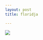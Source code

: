 ```yaml
---
layout: post
title: floridja

---
```

![](/smack/uploads/123394483_113389647230632_5331672937135729398_n.jpg)